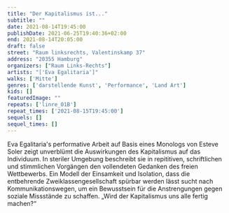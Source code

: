 ```yaml
---
title: "Der Kapitalismus ist..."
subtitle: ""
date: 2021-08-14T19:45:00
publishDate: 2021-06-25T19:40:36+02:00
end: 2021-08-14T20:05:00
draft: false
street: "Raum linksrechts, Valentinskamp 37"
address: "20355 Hamburg"
organizers: ["Raum Links-Rechts"]
artists: "['Eva Egalitaria']"
walks: ['Mitte']
genres: ['darstellende Kunst', 'Performance', 'Land Art']
kids: []
featuredImage: ""
repeats: ['linre_01B']
repeat_times: ['2021-08-15T19:45:00']
sequels: []
sequel_times: []
---
```


Eva Egalitaria's performative Arbeit auf Basis eines Monologs von Esteve Soler zeigt unverblümt die Auswirkungen des Kapitalismus auf das Individuum. In steriler Umgebung beschreibt sie in repititiven, schriftlichen und stimmlichen Vorgängen den vollendeten Gedanken des freien Wettbewerbs. Ein Modell der Einsamkeit und Isolation, dass die entbehrende Zweiklassengesellschaft spürbar werden lässt sucht nach Kommunikationswegen, um ein Bewusstsein für die Anstrengungen gegen soziale Missstände zu schaffen. „Wird der Kapitalismus uns alle fertig machen?“

